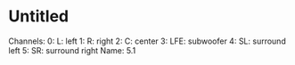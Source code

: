 # Untitled

Channels: 0: L: left 1: R: right 2: C: center 3: LFE: subwoofer 4: SL: surround left 5: SR: surround right
Name: 5.1
